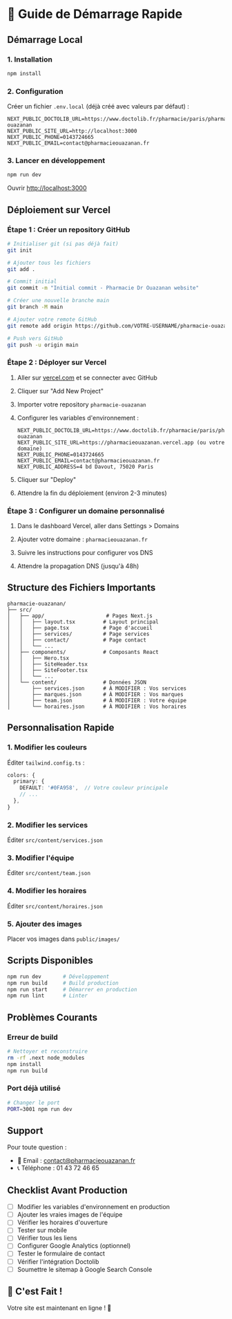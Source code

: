 # 🚀 Guide de Démarrage Rapide

## Démarrage Local

### 1. Installation
```bash
npm install
```

### 2. Configuration
Créer un fichier `.env.local` (déjà créé avec valeurs par défaut) :
```env
NEXT_PUBLIC_DOCTOLIB_URL=https://www.doctolib.fr/pharmacie/paris/pharmacie-ouazanan
NEXT_PUBLIC_SITE_URL=http://localhost:3000
NEXT_PUBLIC_PHONE=0143724665
NEXT_PUBLIC_EMAIL=contact@pharmacieouazanan.fr
```

### 3. Lancer en développement
```bash
npm run dev
```

Ouvrir [http://localhost:3000](http://localhost:3000)

## Déploiement sur Vercel

### Étape 1 : Créer un repository GitHub
```bash
# Initialiser git (si pas déjà fait)
git init

# Ajouter tous les fichiers
git add .

# Commit initial
git commit -m "Initial commit - Pharmacie Dr Ouazanan website"

# Créer une nouvelle branche main
git branch -M main

# Ajouter votre remote GitHub
git remote add origin https://github.com/VOTRE-USERNAME/pharmacie-ouazanan.git

# Push vers GitHub
git push -u origin main
```

### Étape 2 : Déployer sur Vercel

1. Aller sur [vercel.com](https://vercel.com) et se connecter avec GitHub

2. Cliquer sur "Add New Project"

3. Importer votre repository `pharmacie-ouazanan`

4. Configurer les variables d'environnement :
   ```
   NEXT_PUBLIC_DOCTOLIB_URL=https://www.doctolib.fr/pharmacie/paris/pharmacie-ouazanan
   NEXT_PUBLIC_SITE_URL=https://pharmacieouazanan.vercel.app (ou votre domaine)
   NEXT_PUBLIC_PHONE=0143724665
   NEXT_PUBLIC_EMAIL=contact@pharmacieouazanan.fr
   NEXT_PUBLIC_ADDRESS=4 bd Davout, 75020 Paris
   ```

5. Cliquer sur "Deploy"

6. Attendre la fin du déploiement (environ 2-3 minutes)

### Étape 3 : Configurer un domaine personnalisé

1. Dans le dashboard Vercel, aller dans Settings > Domains

2. Ajouter votre domaine : `pharmacieouazanan.fr`

3. Suivre les instructions pour configurer vos DNS

4. Attendre la propagation DNS (jusqu'à 48h)

## Structure des Fichiers Importants

```
pharmacie-ouazanan/
├── src/
│   ├── app/                    # Pages Next.js
│   │   ├── layout.tsx         # Layout principal
│   │   ├── page.tsx           # Page d'accueil
│   │   ├── services/          # Page services
│   │   ├── contact/           # Page contact
│   │   └── ...
│   ├── components/            # Composants React
│   │   ├── Hero.tsx
│   │   ├── SiteHeader.tsx
│   │   ├── SiteFooter.tsx
│   │   └── ...
│   └── content/               # Données JSON
│       ├── services.json      # À MODIFIER : Vos services
│       ├── marques.json       # À MODIFIER : Vos marques
│       ├── team.json          # À MODIFIER : Votre équipe
│       └── horaires.json      # À MODIFIER : Vos horaires
```

## Personnalisation Rapide

### 1. Modifier les couleurs
Éditer `tailwind.config.ts` :
```typescript
colors: {
  primary: {
    DEFAULT: '#0FA958',  // Votre couleur principale
    // ...
  },
}
```

### 2. Modifier les services
Éditer `src/content/services.json`

### 3. Modifier l'équipe
Éditer `src/content/team.json`

### 4. Modifier les horaires
Éditer `src/content/horaires.json`

### 5. Ajouter des images
Placer vos images dans `public/images/`

## Scripts Disponibles

```bash
npm run dev       # Développement
npm run build     # Build production
npm run start     # Démarrer en production
npm run lint      # Linter
```

## Problèmes Courants

### Erreur de build
```bash
# Nettoyer et reconstruire
rm -rf .next node_modules
npm install
npm run build
```

### Port déjà utilisé
```bash
# Changer le port
PORT=3001 npm run dev
```

## Support

Pour toute question :
- 📧 Email : contact@pharmacieouazanan.fr
- 📞 Téléphone : 01 43 72 46 65

## Checklist Avant Production

- [ ] Modifier les variables d'environnement en production
- [ ] Ajouter les vraies images de l'équipe
- [ ] Vérifier les horaires d'ouverture
- [ ] Tester sur mobile
- [ ] Vérifier tous les liens
- [ ] Configurer Google Analytics (optionnel)
- [ ] Tester le formulaire de contact
- [ ] Vérifier l'intégration Doctolib
- [ ] Soumettre le sitemap à Google Search Console

## 🎉 C'est Fait !

Votre site est maintenant en ligne ! 🚀
